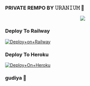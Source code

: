 ### PRIVATE REMPO BY 𝚄𝚁𝙰𝙽𝙸𝚄𝙼 💙


<p align="center"><a href="https://t.me/itz_Carbon"><img src="https://telegra.ph/file/1c3a0881baf1a0b90a63f.jpg"></a></p>




### Deploy To Railway

[![Deploy+on+Railway](https://railway.app/button.svg)](https://railway.app/new/template?template=https://github.com/BlackVirusOfficial/CarbonMusic&envs=API_ID,API_HASH,BOT_TOKEN,STRING_SESSION)


### Deploy To Heroku

[![Deploy+On+Heroku](https://www.herokucdn.com/deploy/button.svg)](https://heroku.com/deploy?template=https://github.com/BlackVirusOfficial/CarbonMusic)




### gudiya 🥺
